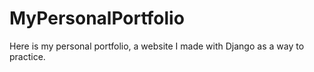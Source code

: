 # MyPersonalPortfolio
Here is my personal portfolio, a website I made with Django as a way to practice.
